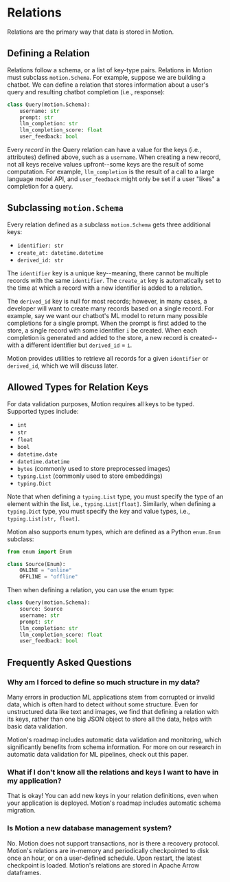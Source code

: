 # Relations

Relations are the primary way that data is stored in Motion.

## Defining a Relation

Relations follow a schema, or a list of key-type pairs. Relations in Motion must subclass `motion.Schema`. For example, suppose we are building a chatbot. We can define a relation that stores information about a user's query and resulting chatbot completion (i.e., response):

```python
class Query(motion.Schema):
    username: str
    prompt: str
    llm_completion: str
    llm_completion_score: float
    user_feedback: bool
```

Every _record_ in the Query relation can have a value for the keys (i.e., attributes) defined above, such as a `username`. When creating a new record, not all keys receive values upfront--some keys are the result of some computation. For example, `llm_completion` is the result of a call to a large language model API, and `user_feedback` might only be set if a user "likes" a completion for a query.

## Subclassing `motion.Schema`

Every relation defined as a subclass `motion.Schema` gets three additional keys: 

- `identifier: str`
- `create_at: datetime.datetime`
- `derived_id: str`

The `identifier` key is a unique key--meaning, there cannot be multiple records with the same `identifier`. The `create_at` key is automatically set to the time at which a record with a new identifier is added to a relation.

The `derived_id` key is null for most records; however, in many cases, a developer will want to create many records based on a single record. For example, say we want our chatbot's ML model to return many possible completions for a single prompt. When the prompt is first added to the store, a single record with some identifier `i` be created. When each completion is generated and added to the store, a new record is created--with a different identifier but `derived_id` = `i`.

Motion provides utilities to retrieve all records for a given `identifier` or `derived_id`, which we will discuss later.

## Allowed Types for Relation Keys

For data validation purposes, Motion requires all keys to be typed. Supported types include:


- `int`
- `str`
- `float`
- `bool`
- `datetime.date`
- `datetime.datetime`
- `bytes` (commonly used to store preprocessed images)
- `typing.List` (commonly used to store embeddings)
- `typing.Dict`

Note that when defining a `typing.List` type, you must specify the type of an element within the list, i.e., `typing.List[float]`. Similarly, when defining a `typing.Dict` type, you must specify the key and value types, i.e., `typing.List[str, float]`.

Motion also supports enum types, which are defined as a Python `enum.Enum` subclass:

```python
from enum import Enum

class Source(Enum):
    ONLINE = "online"
    OFFLINE = "offline"
```

Then when defining a relation, you can use the enum type:

```python
class Query(motion.Schema):
    source: Source
    username: str
    prompt: str
    llm_completion: str
    llm_completion_score: float
    user_feedback: bool
```

## Frequently Asked Questions

### Why am I forced to define so much structure in my data?

Many errors in production ML applications stem from corrupted or invalid data, which is often hard to detect without some structure. Even for unstructured data like text and images, we find that defining a relation with its keys, rather than one big JSON object to store all the data, helps with basic data validation.

Motion's roadmap includes automatic data validation and monitoring, which significantly benefits from schema information. For more on our research in automatic data validation for ML pipelines, check out this paper.

### What if I don't know all the relations and keys I want to have in my application?

That is okay! You can add new keys in your relation definitions, even when your application is deployed. Motion's roadmap includes automatic schema migration.

### Is Motion a new database management system?

No. Motion does not support transactions, nor is there a recovery protocol. Motion's relations are in-memory and periodically checkpointed to disk once an hour, or on a user-defined schedule. Upon restart, the latest checkpoint is loaded. Motion's relations are stored in Apache Arrow dataframes.